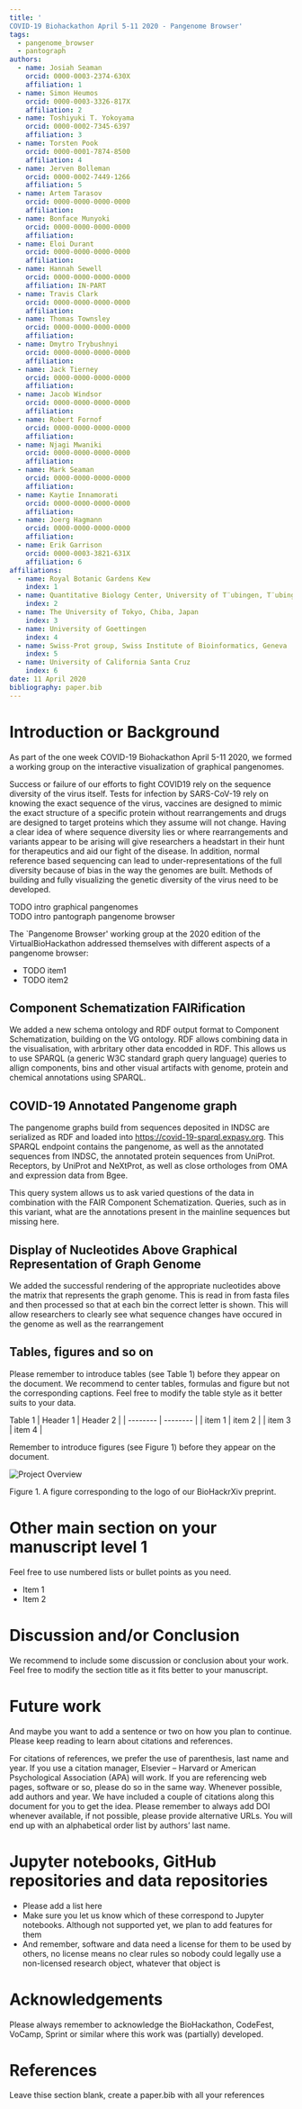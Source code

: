 ```yaml
---
title: '
COVID-19 Biohackathon April 5-11 2020 - Pangenome Browser'
tags:
  - pangenome_browser
  - pantograph
authors:
  - name: Josiah Seaman
    orcid: 0000-0003-2374-630X
    affiliation: 1 
  - name: Simon Heumos
    orcid: 0000-0003-3326-817X
    affiliation: 2
  - name: Toshiyuki T. Yokoyama 
    orcid: 0000-0002-7345-6397
    affiliation: 3
  - name: Torsten Pook
    orcid: 0000-0001-7874-8500 
    affiliation: 4
  - name: Jerven Bolleman
    orcid: 0000-0002-7449-1266
    affiliation: 5
  - name: Artem Tarasov
    orcid: 0000-0000-0000-0000
    affiliation: 
  - name: Bonface Munyoki
    orcid: 0000-0000-0000-0000
    affiliation: 
  - name: Eloi Durant
    orcid: 0000-0000-0000-0000
    affiliation: 
  - name: Hannah Sewell
    orcid: 0000-0000-0000-0000
    affiliation: IN-PART
  - name: Travis Clark
    orcid: 0000-0000-0000-0000
    affiliation: 
  - name: Thomas Townsley
    orcid: 0000-0000-0000-0000
    affiliation: 
  - name: Dmytro Trybushnyi
    orcid: 0000-0000-0000-0000
    affiliation: 
  - name: Jack Tierney
    orcid: 0000-0000-0000-0000
    affiliation: 
  - name: Jacob Windsor
    orcid: 0000-0000-0000-0000
    affiliation: 
  - name: Robert Fornof
    orcid: 0000-0000-0000-0000
    affiliation: 
  - name: Njagi Mwaniki
    orcid: 0000-0000-0000-0000
    affiliation: 
  - name: Mark Seaman
    orcid: 0000-0000-0000-0000
    affiliation: 
  - name: Kaytie Innamorati
    orcid: 0000-0000-0000-0000
    affiliation: 
  - name: Joerg Hagmann
    orcid: 0000-0000-0000-0000
    affiliation: 
  - name: Erik Garrison
    orcid: 0000-0003-3821-631X
    affiliation: 6
affiliations:
  - name: Royal Botanic Gardens Kew
    index: 1
  - name: Quantitative Biology Center, University of T¨ubingen, T¨ubingen, Germany, 72076
    index: 2
  - name: The University of Tokyo, Chiba, Japan
    index: 3
  - name: University of Goettingen
    index: 4
  - name: Swiss-Prot group, Swiss Institute of Bioinformatics, Geneva
    index: 5
  - name: University of California Santa Cruz
    index: 6
date: 11 April 2020
bibliography: paper.bib
---
```

# Introduction or Background

As part of the one week COVID-19 Biohackathon April 5-11 2020, we formed
a working group on the interactive visualization of graphical pangenomes.

Success or failure of our efforts to fight COVID19 rely on the sequence diversity of the virus itself. Tests for infection by SARS-CoV-19 rely on knowing the exact sequence of the virus, vaccines are designed to mimic the exact structure of a specific protein without rearrangements and drugs are designed to target proteins which they assume will not change. Having a clear idea of where sequence diversity lies or where rearrangements and variants appear to be arising will give researchers a headstart in their hunt for therapeutics and aid our fight of the disease. In addition, normal reference based sequencing can lead to under-representations of the full diversity because of bias in the way the genomes are built. Methods of building and fully visualizing the genetic diversity of the virus need to be developed.

TODO intro graphical pangenomes \
TODO intro pantograph pangenome browser

The `Pangenome Browser' working group at the 2020 edition of the
VirtualBioHackathon addressed themselves with different aspects of a pangenome browser:

- TODO item1
- TODO item2

## Component Schematization FAIRification

We added a new schema ontology and RDF output format to Component Schematization, building
on the VG ontology. RDF allows combining data in the visualisation, with arbritary other data encodded in RDF. This allows us to use SPARQL (a generic W3C standard graph query language) queries to allign components, bins and other visual artifacts with genome, protein and chemical annotations using SPARQL.


## COVID-19 Annotated Pangenome graph

The pangenome graphs build from sequences deposited in INDSC are serialized as RDF and loaded into https://covid-19-sparql.expasy.org. This SPARQL endpoint contains the pangenome, as well as the annotated sequences from INDSC, the annotated protein sequences from UniProt. Receptors, by UniProt and NeXtProt, as well as close orthologes from OMA and expression data from Bgee.

This query system allows us to ask varied questions of the data in combination with the FAIR Component Schematization. Queries, such as in this variant, what are the annotations present in the mainline sequences but missing here.

## Display of Nucleotides Above Graphical Representation of Graph Genome

We added the successful rendering of the appropriate nucleotides above the matrix that represents the graph genome. This is read in from fasta files and then processed so that at each bin the correct letter is shown. This will allow researchers to clearly see what sequence changes have occured in the genome as well as the rearrangement


## Tables, figures and so on

Please remember to introduce tables (see Table 1) before they appear on the document. We recommend to center tables, formulas and figure but not the corresponding captions. Feel free to modify the table style as it better suits to your data.

Table 1
| Header 1 | Header 2 |
| -------- | -------- |
| item 1 | item 2 |
| item 3 | item 4 |

Remember to introduce figures (see Figure 1) before they appear on the document. 

![Project Overview](./overview.png)
 
Figure 1. A figure corresponding to the logo of our BioHackrXiv preprint.

# Other main section on your manuscript level 1

Feel free to use numbered lists or bullet points as you need.
* Item 1
* Item 2

# Discussion and/or Conclusion

We recommend to include some discussion or conclusion about your work. Feel free to modify the section title as it fits better to your manuscript.

# Future work

And maybe you want to add a sentence or two on how you plan to continue. Please keep reading to learn about citations and references.

For citations of references, we prefer the use of parenthesis, last name and year. If you use a citation manager, Elsevier – Harvard or American Psychological Association (APA) will work. If you are referencing web pages, software or so, please do so in the same way. Whenever possible, add authors and year. We have included a couple of citations along this document for you to get the idea. Please remember to always add DOI whenever available, if not possible, please provide alternative URLs. You will end up with an alphabetical order list by authors’ last name.

# Jupyter notebooks, GitHub repositories and data repositories

* Please add a list here
* Make sure you let us know which of these correspond to Jupyter notebooks. Although not supported yet, we plan to add features for them
* And remember, software and data need a license for them to be used by others, no license means no clear rules so nobody could legally use a non-licensed research object, whatever that object is

# Acknowledgements
Please always remember to acknowledge the BioHackathon, CodeFest, VoCamp, Sprint or similar where this work was (partially) developed.

# References

Leave thise section blank, create a paper.bib with all your references
<!--stackedit_data:
eyJoaXN0b3J5IjpbMTI4NzEwNDQ1NywtMjEzMTcwODcwNiwtMT
MxNjE0ODA2NiwzNDk3MTkxMTgsNDEwMzM4MTMsLTg2NDUwNTMw
MSwxNDc4NDMwMjkyLC0xMzYyMTUxMTgxLC0yMTM5MDUyMzQyXX
0=
-->
